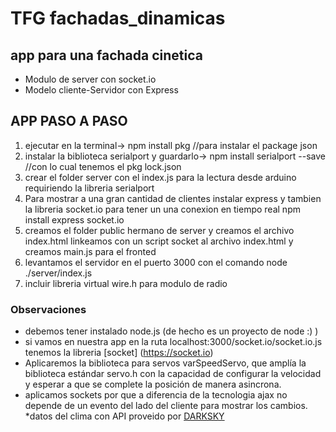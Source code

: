 # TFG fachadas_dinamicas
##  app para una fachada cinetica
* Modulo de server con socket.io
* Modelo cliente-Servidor con Express

## APP PASO A PASO

1. ejecutar en la terminal-> npm install pkg //para instalar el package json
2. instalar la biblioteca serialport  y guardarlo-> npm install serialport --save //con lo cual tenemos el pkg lock.json
3. crear el folder server con el index.js para la lectura desde arduino requiriendo la libreria serialport
4. Para mostrar a una gran cantidad de clientes instalar express y tambien la libreria socket.io para tener un
una conexion en tiempo real npm install express socket.io
5. creamos el folder public hermano de server y creamos el archivo index.html
linkeamos con un script socket al archivo index.html y creamos main.js para el fronted
6. levantamos el servidor en el puerto 3000 con el comando node ./server/index.js
7. incluir libreria virtual wire.h para modulo de radio

### Observaciones
* debemos tener instalado node.js  (de hecho es un proyecto de node :) )
* si vamos en nuestra app en la ruta localhost:3000/socket.io/socket.io.js tenemos la libreria [socket] (https://socket.io)
* Aplicaremos la biblioteca para servos varSpeedServo, que amplía la biblioteca estándar servo.h con la capacidad de configurar la velocidad y esperar a que se complete la posición de manera asincrona.
* aplicamos sockets por que a diferencia de la tecnologia ajax no depende de un evento del lado del cliente 
para mostrar los cambios.
*datos del clima con API  proveido por [DARKSKY](https://darksky.net)
